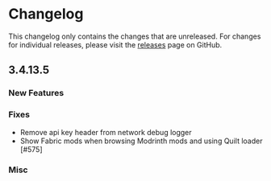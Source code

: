 # Changelog

This changelog only contains the changes that are unreleased. For changes for individual releases, please visit the
[releases](https://github.com/ATLauncher/ATLauncher/releases) page on GitHub.

## 3.4.13.5

### New Features

### Fixes
- Remove api key header from network debug logger
- Show Fabric mods when browsing Modrinth mods and using Quilt loader [#575]

### Misc

